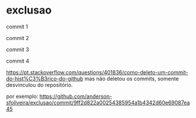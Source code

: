 # exclusao

commit 1

commit 2

commit 3

commit 4


https://pt.stackoverflow.com/questions/401836/como-deleto-um-commit-do-hist%C3%B3rico-do-github
mas não deletou os commits, somente desvinculou do repositório.

por exemplo:
https://github.com/anderson-sfoliveira/exclusao/commit/9ff2d822a00254385954a1b4342d60e69087ea45

